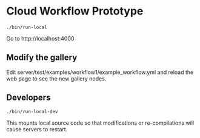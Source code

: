 # Cloud Workflow Prototype

	./bin/run-local

Go to http://localhost:4000

## Modify the gallery

Edit server/test/examples/workflow1/example_workflow.yml and reload the web page to see the new gallery nodes.


## Developers

	./bin/run-local-dev

This mounts local source code so that modifications or re-compilations will cause servers to restart.


